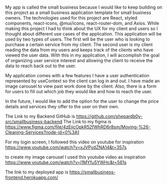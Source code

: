My app is called the small business because I would like to keep building on this project as a small business application template for small business owners. The technologies used for this project are React, styled components, react-icons, @mui/icons, react-router-dom, and Axios. While making this project I had to think about the UX for my client and users so I thought about different use cases of the application. This application will be used by two types of users. The first will be the user who is looking to purchase a certain service from my client. The second user is my client reading the data from my users and keeps track of the clients who have viewed the user data. With this in my application, I will accomplish the goal of organizing user service interest and allowing the client to receive the data to reach back out to the user.

My application comes with a few features I have a user authentication represented by useContext so the client can log in and out. I have made an image carousel to view past work done by the client. Also, there is a form for users to fill out which job they would like and how to reach the user.

In the future, I would like to add the option for the user to change the price details and services they offer to the user on their own.

 The Link to my Backend GitHub is https://github.com/shepardb0y-src/smallbusiness-backend
 The Link to my figma is https://www.figma.com/file/4zEjicOpkR52fWhRD6r8sm/Moving-%26-Cleaning-Services?node-id=0%3A1

For my login screen, I followed this video on youtube for inspiration https://www.youtube.com/watch?v=xJVPydZNA14&t=357s

to create my image carousel I used this youtube video as inspiration
https://www.youtube.com/watch?v=l1MYfu5YWHc&t=561s

The link to my deployed app is https://smallbusiness-frontend.herokuapp.com/

